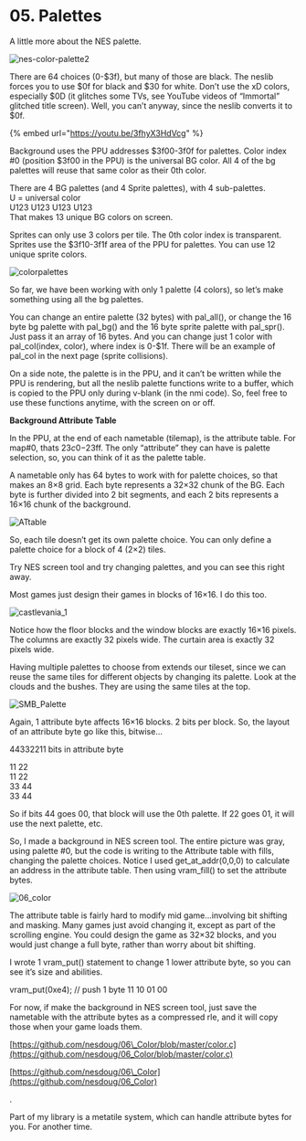 # 05. Palettes

A little more about the NES palette.

![nes-color-palette2](https://nesdoug.files.wordpress.com/2015/11/nes-color-palette2.png?w=924)

There are 64 choices \(0-$3f\), but many of those are black. The neslib forces you to use $0f for black and $30 for white. Don’t use the xD colors, especially $0D \(it glitches some TVs, see YouTube videos of “Immortal” glitched title screen\). Well, you can’t anyway, since the neslib converts it to $0f.

{% embed url="https://youtu.be/3fhyX3HdVcg" %}

Background uses the PPU addresses $3f00-3f0f for palettes. Color index \#0 \(position $3f00 in the PPU\) is the universal BG color. All 4 of the bg palettes will reuse that same color as their 0th color.

There are 4 BG palettes \(and 4 Sprite palettes\), with 4 sub-palettes.  
 U = universal color  
 U123 U123 U123 U123  
 That makes 13 unique BG colors on screen.

Sprites can only use 3 colors per tile. The 0th color index is transparent. Sprites use the $3f10-3f1f area of the PPU for palettes. You can use 12 unique sprite colors.

![colorpalettes](https://nesdoug.files.wordpress.com/2015/11/colorpalettes.png?w=924)

So far, we have been working with only 1 palette \(4 colors\), so let’s make something using all the bg palettes.

You can change an entire palette \(32 bytes\) with pal\_all\(\), or change the 16 byte bg palette with pal\_bg\(\) and the 16 byte sprite palette with pal\_spr\(\). Just pass it an array of 16 bytes. And you can change just 1 color with pal\_col\(index, color\), where index is 0-$1f. There will be an example of pal\_col in the next page \(sprite collisions\).

On a side note, the palette is in the PPU, and it can’t be written while the PPU is rendering, but all the neslib palette functions write to a buffer, which is copied to the PPU only during v-blank \(in the nmi code\). So, feel free to use these functions anytime, with the screen on or off.

**Background Attribute Table**

In the PPU, at the end of each nametable \(tilemap\), is the attribute table. For map\#0, thats $23c0-$23ff. The only “attribute” they can have is palette selection, so, you can think of it as the palette table.

A nametable only has 64 bytes to work with for palette choices, so that makes an 8×8 grid. Each byte represents a 32×32 chunk of the BG. Each byte is further divided into 2 bit segments, and each 2 bits represents a 16×16 chunk of the background.

![ATtable](https://nesdoug.files.wordpress.com/2015/11/attable.png?w=924)

So, each tile doesn’t get its own palette choice. You can only define a palette choice for a block of 4 \(2×2\) tiles.

Try NES screen tool and try changing palettes, and you can see this right away.

Most games just design their games in blocks of 16×16. I do this too.

![castlevania\_1](https://nesdoug.files.wordpress.com/2018/09/castlevania_1.png?w=924)

Notice how the floor blocks and the window blocks are exactly 16×16 pixels. The columns are exactly 32 pixels wide. The curtain area is exactly 32 pixels wide.

Having multiple palettes to choose from extends our tileset, since we can reuse the same tiles for different objects by changing its palette. Look at the clouds and the bushes. They are using the same tiles at the top.

![SMB\_Palette](https://nesdoug.files.wordpress.com/2018/09/smb_palette.png?w=924)

Again, 1 attribute byte affects 16×16 blocks. 2 bits per block. So, the layout of an attribute byte go like this, bitwise…

44332211 bits in attribute byte

11 22  
 11 22  
 33 44  
 33 44

So if bits 44 goes 00, that block will use the 0th palette. If 22 goes 01, it will use the next palette, etc.

So, I made a background in NES screen tool. The entire picture was gray, using palette \#0, but the code is writing to the Attribute table with fills, changing the palette choices. Notice I used get\_at\_addr\(0,0,0\) to calculate an address in the attribute table. Then using vram\_fill\(\) to set the attribute bytes.

![06\_color](https://nesdoug.files.wordpress.com/2018/09/06_color.png?w=924)

The attribute table is fairly hard to modify mid game…involving bit shifting and masking. Many games just avoid changing it, except as part of the scrolling engine. You could design the game as 32×32 blocks, and you would just change a full byte, rather than worry about bit shifting.

I wrote 1 vram\_put\(\) statement to change 1 lower attribute byte, so you can see it’s size and abilities.

vram\_put\(0xe4\); // push 1 byte 11 10 01 00

For now, if make the background in NES screen tool, just save the nametable with the attribute bytes as a compressed rle, and it will copy those when your game loads them.

[https://github.com/nesdoug/06\_Color/blob/master/color.c](https://github.com/nesdoug/06_Color/blob/master/color.c)

[https://github.com/nesdoug/06\_Color](https://github.com/nesdoug/06_Color)

.

Part of my library is a metatile system, which can handle attribute bytes for you. For another time.

